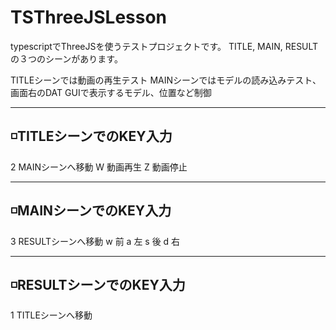 # TSThreeJSLesson

typescriptでThreeJSを使うテストプロジェクトです。
TITLE, MAIN, RESULTの３つのシーンがあります。


TITLEシーンでは動画の再生テスト
MAINシーンではモデルの読み込みテスト、画面右のDAT GUIで表示するモデル、位置など制御


----------------------------------
◽️TITLEシーンでのKEY入力
----------------------------------
2 MAINシーンへ移動
W 動画再生
Z 動画停止


----------------------------------
◽️MAINシーンでのKEY入力
----------------------------------
3 RESULTシーンへ移動
w 前
a 左
s 後
d 右

----------------------------------
◽️RESULTシーンでのKEY入力
----------------------------------
1 TITLEシーンへ移動
